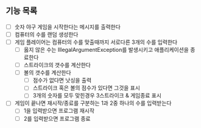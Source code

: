 ## 기능 목록
- [ ] 숫자 야구 게임을 시작한다는 메시지를 출력한다
- [ ] 컴퓨터의 수를 랜덤 생성한다
- [ ] 게임 플레이어는 컴퓨터의 수를 맞출때까지 서로다른 3개의 수를 입력한다
  - [ ] 옳지 않은 수는 IllegalArgumentException를 발생시키고 애플리케이션을 종료한다 
  - [ ] 스트라이크의 갯수를 계산한다
  - [ ] 볼의 갯수를 계산한다
    - [ ] 점수가 없다면 낫싱을 출력
    - [ ] 스트라이크 혹은 볼의 점수가 있다면 그것을 표시
    - [ ] 3개의 숫자를 모두 맞힌경우 3스트라이크 & 게임종료 표시
- [ ] 게임이 끝나면 재시작/종료를 구분하는 1과 2중 하나의 수를 입력받는다
  - [ ] 1을 입력받으면 프로그램 재시작
  - [ ] 2를 입력받으면 프로그램 종료